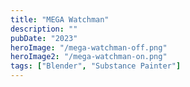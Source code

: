 ```yaml
---
title: "MEGA Watchman"
description: ""
pubDate: "2023"
heroImage: "/mega-watchman-off.png"
heroImage2: "/mega-watchman-on.png"
tags: ["Blender", "Substance Painter"]
---
```

